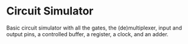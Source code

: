 Circuit Simulator
=================

Basic circuit simulator with all the gates, the (de)multiplexer, input and output pins, a controlled buffer, a register, a clock, and an adder.
